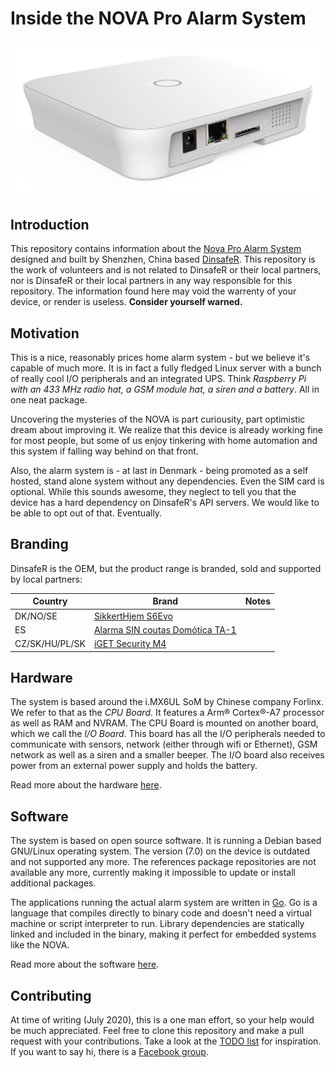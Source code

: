 # Inside the NOVA Pro Alarm System

![Photo of the unit](Documentation/Assets/Images/NOVA-Pro-Alarm-System.jpg "NOVA Pro Alarm System")

## Introduction

This repository contains information about the [Nova Pro Alarm System](https://www.dinsafer.com/product/nova-pro-smart-alarm-system-home-security/) designed and built by Shenzhen, China based [DinsafeR](https://www.dinsafer.com/). This repository is the work of volunteers and is not related to DinsafeR or their local partners, nor is DinsafeR or their local partners in any way responsible for this repository. The information found here may void the warrenty of your device, or render is useless. **Consider yourself warned.**

## Motivation

This is a nice, reasonably prices home alarm system - but we believe it's capable of much more. It is in fact a fully fledged Linux server with a bunch of really cool I/O peripherals and an integrated UPS. Think *Raspberry Pi with an 433 MHz radio hat, a GSM module hat, a siren and a battery*. All in one neat package.

Uncovering the mysteries of the NOVA is part curiousity, part optimistic dream about improving it. We realize that this device is already working fine for most people, but some of us enjoy tinkering with home automation and this system if falling way behind on that front.

Also, the alarm system is - at last in Denmark - being promoted as a self hosted, stand alone system without any dependencies. Even the SIM card is optional. While this sounds awesome, they neglect to tell you that the device has a hard dependency on DinsafeR's API servers. We would like to be able to opt out of that. Eventually.

## Branding

DinsafeR is the OEM, but the product range is branded, sold and supported by local partners:

| Country        | Brand                                                                                                                | Notes |
| -------------- | -------------------------------------------------------------------------------------------------------------------- | ----- |
| DK/NO/SE       | [SikkertHjem S6Evo](https://www.sikkerthjem.dk/)                                                                     |
| ES             | [Alarma SIN coutas Domótica TA-1](https://www.tualarmasincuotas.es/alarma-sin-cuotas-domotica-ta1-wifi-lan-gsm.html) |
| CZ/SK/HU/PL/SK | [iGET Security M4](http://www.iget.eu/cs/security-m4)                                                                |

## Hardware

The system is based around the i.MX6UL SoM by Chinese company Forlinx. We refer to that as the *CPU Board*. It features a Arm® Cortex®-A7 processor as well as RAM and NVRAM. The CPU Board is mounted on another board, which we call the *I/O Board*. This board has all the I/O peripherals needed to communicate with sensors, network (either through wifi or Ethernet), GSM network as well as a siren and a smaller beeper. The I/O board also receives power from an external power supply and holds the battery.

Read more about the hardware [here](Documentation/Hardware/).

## Software

The system is based on open source software. It is running a Debian based GNU/Linux operating system. The version (7.0) on the device is outdated and not supported any more. The references package repositories are not available any more, currently making it impossible to update or install additional packages.

The applications running the actual alarm system are written in [Go](https://golang.org/). Go is a language that compiles directly to binary code and doesn't need a virtual machine or script interpreter to run. Library dependencies are statically linked and included in the binary, making it perfect for embedded systems like the NOVA.

Read more about the software [here](Documentation/Software/).

## Contributing

At time of writing (July 2020), this is a one man effort, so your help would be much appreciated. Feel free to clone this repository and make a pull request with your contributions. Take a look at the [TODO list](TODO.md) for inspiration. If you want to say hi, there is a [Facebook group](https://www.facebook.com/groups/s6evo.inside/).
